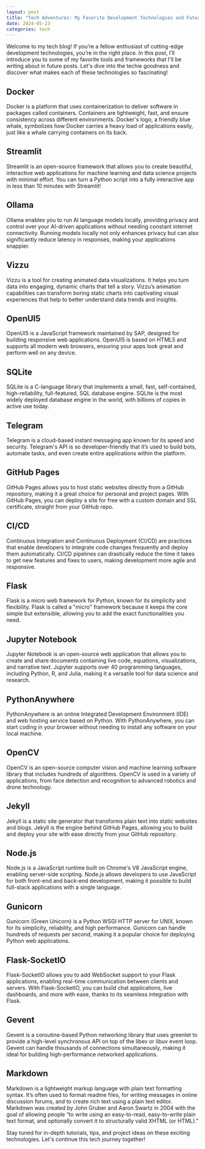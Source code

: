 ```yaml
---
layout: post
title: "Tech Adventures: My Favorite Development Technologies and Future Blog Topics"
date: 2024-05-23
categories: tech
---
```


Welcome to my tech blog! If you’re a fellow enthusiast of cutting-edge development technologies, you’re in the right place. In this post, I’ll introduce you to some of my favorite tools and frameworks that I'll be writing about in future posts. Let's dive into the techie goodness and discover what makes each of these technologies so fascinating!

## Docker
Docker is a platform that uses containerization to deliver software in packages called containers. Containers are lightweight, fast, and ensure consistency across different environments.
Docker's logo, a friendly blue whale, symbolizes how Docker carries a heavy load of applications easily, just like a whale carrying containers on its back.

## Streamlit
Streamlit is an open-source framework that allows you to create beautiful, interactive web applications for machine learning and data science projects with minimal effort.
You can turn a Python script into a fully interactive app in less than 10 minutes with Streamlit!

## Ollama
Ollama enables you to run AI language models locally, providing privacy and control over your AI-driven applications without needing constant internet connectivity.
Running models locally not only enhances privacy but can also significantly reduce latency in responses, making your applications snappier.

## Vizzu
Vizzu is a tool for creating animated data visualizations. It helps you turn data into engaging, dynamic charts that tell a story.
Vizzu’s animation capabilities can transform boring static charts into captivating visual experiences that help to better understand data trends and insights.

## OpenUI5
OpenUI5 is a JavaScript framework maintained by SAP, designed for building responsive web applications.
OpenUI5 is based on HTML5 and supports all modern web browsers, ensuring your apps look great and perform well on any device.

## SQLite
SQLite is a C-language library that implements a small, fast, self-contained, high-reliability, full-featured, SQL database engine.
SQLite is the most widely deployed database engine in the world, with billions of copies in active use today.

## Telegram
Telegram is a cloud-based instant messaging app known for its speed and security.
Telegram's API is so developer-friendly that it’s used to build bots, automate tasks, and even create entire applications within the platform.

## GitHub Pages
GitHub Pages allows you to host static websites directly from a GitHub repository, making it a great choice for personal and project pages.
With GitHub Pages, you can deploy a site for free with a custom domain and SSL certificate, straight from your GitHub repo.

## CI/CD
Continuous Integration and Continuous Deployment (CI/CD) are practices that enable developers to integrate code changes frequently and deploy them automatically.
CI/CD pipelines can drastically reduce the time it takes to get new features and fixes to users, making development more agile and responsive.

## Flask
Flask is a micro web framework for Python, known for its simplicity and flexibility.
Flask is called a "micro" framework because it keeps the core simple but extensible, allowing you to add the exact functionalities you need.

## Jupyter Notebook
Jupyter Notebook is an open-source web application that allows you to create and share documents containing live code, equations, visualizations, and narrative text.
Jupyter supports over 40 programming languages, including Python, R, and Julia, making it a versatile tool for data science and research.

## PythonAnywhere
PythonAnywhere is an online Integrated Development Environment (IDE) and web hosting service based on Python.
With PythonAnywhere, you can start coding in your browser without needing to install any software on your local machine.

## OpenCV
OpenCV is an open-source computer vision and machine learning software library that includes hundreds of algorithms.
OpenCV is used in a variety of applications, from face detection and recognition to advanced robotics and drone technology.

## Jekyll
Jekyll is a static site generator that transforms plain text into static websites and blogs.
Jekyll is the engine behind GitHub Pages, allowing you to build and deploy your site with ease directly from your GitHub repository.

## Node.js
Node.js is a JavaScript runtime built on Chrome's V8 JavaScript engine, enabling server-side scripting.
Node.js allows developers to use JavaScript for both front-end and back-end development, making it possible to build full-stack applications with a single language.

## Gunicorn
Gunicorn (Green Unicorn) is a Python WSGI HTTP server for UNIX, known for its simplicity, reliability, and high performance.
Gunicorn can handle hundreds of requests per second, making it a popular choice for deploying Python web applications.

## Flask-SocketIO
Flask-SocketIO allows you to add WebSocket support to your Flask applications, enabling real-time communication between clients and servers.
With Flask-SocketIO, you can build chat applications, live dashboards, and more with ease, thanks to its seamless integration with Flask.

## Gevent
Gevent is a coroutine-based Python networking library that uses greenlet to provide a high-level synchronous API on top of the libev or libuv event loop.
Gevent can handle thousands of connections simultaneously, making it ideal for building high-performance networked applications.

## Markdown
Markdown is a lightweight markup language with plain text formatting syntax. It’s often used to format readme files, for writing messages in online discussion forums, and to create rich text using a plain text editor.
Markdown was created by John Gruber and Aaron Swartz in 2004 with the goal of allowing people “to write using an easy-to-read, easy-to-write plain text format, and optionally convert it to structurally valid XHTML (or HTML).”


Stay tuned for in-depth tutorials, tips, and project ideas on these exciting technologies. Let's continue this tech journey together!
